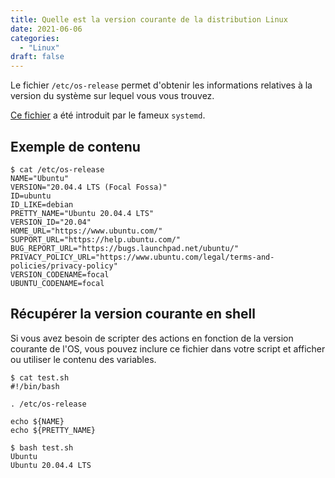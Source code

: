```yaml
---
title: Quelle est la version courante de la distribution Linux
date: 2021-06-06
categories:
  - "Linux"
draft: false
---
```


Le fichier `/etc/os-release` permet d'obtenir les informations relatives à la version du système sur lequel vous vous trouvez.

[Ce fichier](https://www.freedesktop.org/software/systemd/man/os-release.html) a été introduit par le fameux `systemd`.

## Exemple de contenu

```
$ cat /etc/os-release
NAME="Ubuntu"
VERSION="20.04.4 LTS (Focal Fossa)"
ID=ubuntu
ID_LIKE=debian
PRETTY_NAME="Ubuntu 20.04.4 LTS"
VERSION_ID="20.04"
HOME_URL="https://www.ubuntu.com/"
SUPPORT_URL="https://help.ubuntu.com/"
BUG_REPORT_URL="https://bugs.launchpad.net/ubuntu/"
PRIVACY_POLICY_URL="https://www.ubuntu.com/legal/terms-and-policies/privacy-policy"
VERSION_CODENAME=focal
UBUNTU_CODENAME=focal
```

## Récupérer la version courante en shell

Si vous avez besoin de scripter des actions en fonction de la version courante de l'OS, vous pouvez inclure ce fichier dans votre script et afficher ou utiliser le contenu des variables.

```
$ cat test.sh
#!/bin/bash

. /etc/os-release

echo ${NAME}
echo ${PRETTY_NAME}
```

```
$ bash test.sh
Ubuntu
Ubuntu 20.04.4 LTS
```
